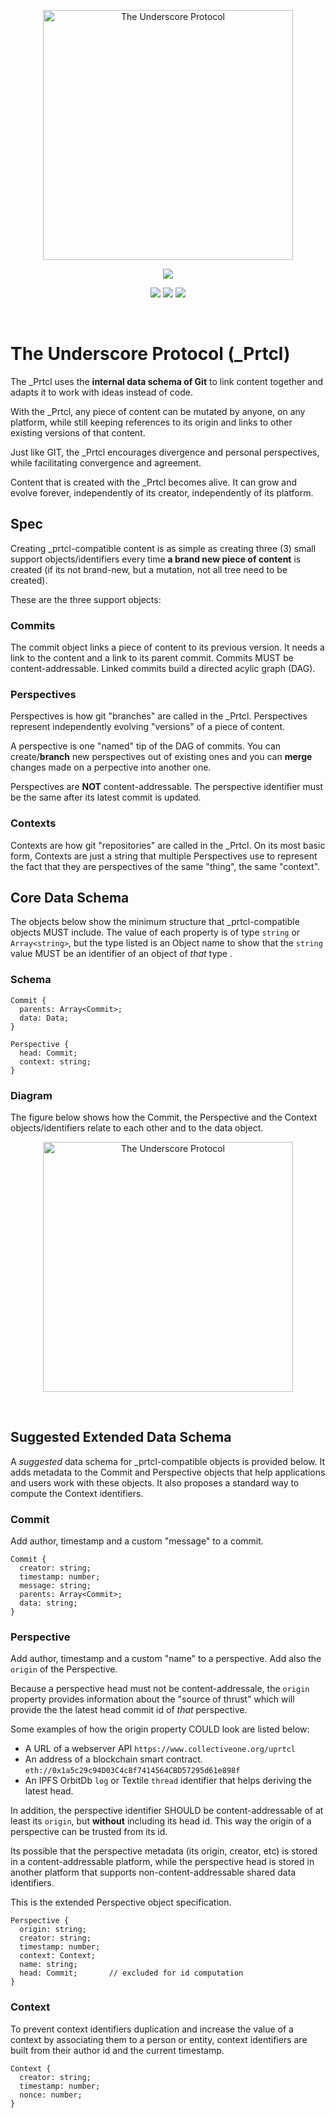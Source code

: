 <p align="center">
  <a href="https://www.uprtcl.io">
    <img src="https://collectiveone-b1.s3.us-east-2.amazonaws.com/Web/sticker1.png" alt="The Underscore Protocol" width="400" />
  </a>
</p>

<p align="center">
  <a href="https://github.com/uprtcl/web-components"><img src="https://img.shields.io/badge/Frontend-Web%20Components-yellow.svg?style=flat-square" /></a>
</p>

<p align="center">
  <a href="https://github.com/uprtcl/eth-uprtcl"><img src="https://img.shields.io/badge/%20Provider-Ethereum-brightgreen.svg?style=flat-square" /></a>
  <a href="https://github.com/uprtcl/hc-uprtcl"><img src="https://img.shields.io/badge/%20Provider-Holochain-yellow.svg?style=flat-square" /></a>
  <a href="https://github.com/uprtcl/java-uprtcl"><img src="https://img.shields.io/badge/%20Provider-Spring%20Boot-brightgreen.svg?style=flat-square" /></a>
</p>

<br/>

# The Underscore Protocol (_Prtcl)

The \_Prtcl uses the **internal data schema of Git** to link content together and adapts it to work with ideas instead of code.

With the \_Prtcl, any piece of content can be mutated by anyone, on any platform, while still keeping references to its origin and links to other existing versions of that content. 

Just like GIT, the \_Prtcl encourages divergence and personal perspectives, while facilitating convergence and agreement.

Content that is created with the _Prtcl becomes alive. It can grow and evolve forever, independently of its creator, independently of its platform.

## Spec

Creating \_prtcl-compatible content is as simple as creating three (3) small support objects/identifiers every time **a brand new piece of content** is created (if its not brand-new, but a mutation, not all tree need to be created).

These are the three support objects:

### Commits

The commit object links a piece of content to its previous version. It needs a link to the content and a link to its parent commit. Commits MUST be content-addressable. Linked commits build a directed acylic graph (DAG).

### Perspectives

Perspectives is how git "branches" are called in the \_Prtcl. Perspectives represent independently evolving "versions" of a piece of content.

A perspective is one "named" tip of the DAG of commits. You can create/**branch** new perspectives out of existing ones and you can **merge** changes made on a perpective into another one.

Perspectives are **NOT** content-addressable. The perspective identifier must be the same after its latest commit is updated.

### Contexts

Contexts are how git "repositories" are called in the \_Prtcl. On its most basic form, Contexts are just a string that multiple Perspectives use to represent the fact that they are perspectives of the same "thing", the same "context".

## Core Data Schema

The objects below show the minimum structure that \_prtcl-compatible objects MUST include. The value of each property is of type `string` or `Array<string>`, but the type listed is an Object name to show that the `string` value MUST be an identifier of an object of *that* type .

### Schema

```
Commit {
  parents: Array<Commit>;
  data: Data;
}
```

```
Perspective {
  head: Commit;
  context: string;
}
```

### Diagram 

The figure below shows how the Commit, the Perspective and the Context objects/identifiers relate to each other and to the data object.

<p align="center">
  <a href="https://www.uprtcl.io">
    <img src="https://collectiveone-b1.s3.us-east-2.amazonaws.com/Web/_prtcl-core-objects.png" alt="The Underscore Protocol" width="400" />
  </a>
</p>
<br/>

## Suggested Extended Data Schema

A *suggested* data schema for \_prtcl-compatible objects is provided below. It adds metadata to the Commit and Perspective objects that help applications and users work with these objects. It also proposes a standard way to compute the Context identifiers.

### Commit

Add author, timestamp and a custom "message" to a commit.

```
Commit {
  creator: string;
  timestamp: number;
  message: string;
  parents: Array<Commit>;
  data: string;
}
```

### Perspective

Add author, timestamp and a custom "name" to a perspective. Add also the `origin` of the Perspective. 

Because a perspective head must not be content-addressale, the `origin` property provides information about the "source of thrust" which will provide the the latest head commit id of *that* perspective.

 Some examples of how the origin property COULD look are listed below:

- A URL of a webserver API `https://www.collectiveone.org/uprtcl`
- An address of a blockchain smart contract. `eth://0x1a5c29c94D03C4c8f7414564CBD57295d61e898f`
- An IPFS OrbitDb `log` or Textile `thread` identifier that helps deriving the latest head.

In addition, the perspective identifier SHOULD be content-addressable of at least its `origin`, but **without** including its head id. This way the origin of a perspective can be trusted from its id.

Its possible that the perspective metadata (its origin, creator, etc) is stored in a content-addressable platform, while the perspective head is stored in another platform that supports non-content-addressable shared data identifiers.

This is the extended Perspective object specification.

```
Perspective {
  origin: string;     
  creator: string;
  timestamp: number;
  context: Context;
  name: string; 
  head: Commit;       // excluded for id computation
}
```

### Context

To prevent context identifiers duplication and increase the value of a context by associating them to a person or entity, context identifiers are built from their author id and the current timestamp.

```
Context {
  creator: string;
  timestamp: number;
  nonce: number;
}
```
